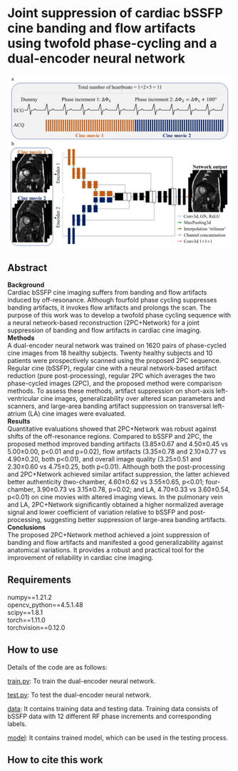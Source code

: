 # Joint suppression of cardiac bSSFP cine banding and flow artifacts using twofold phase-cycling and a dual-encoder neural network

<picture>
 <source media="(prefers-color-scheme: dark)" srcset="image.png">
 <source media="(prefers-color-scheme: light)" srcset="image.png">
 <img alt="YOUR-ALT-TEXT" src="image.png">
</picture>

## Abstract
**Background** <br />
Cardiac bSSFP cine imaging suffers from banding and flow artifacts induced by off-resonance. Although fourfold phase cycling suppresses banding artifacts, it invokes flow artifacts and prolongs the scan. The purpose of this work was to develop a twofold phase cycling sequence with a neural network-based reconstruction (2PC+Network) for a joint suppression of banding and flow artifacts in cardiac cine imaging. <br />
**Methods** <br />
A dual-encoder neural network was trained on 1620 pairs of phase-cycled cine images from 18 healthy subjects. Twenty healthy subjects and 10 patients were prospectively scanned using the proposed 2PC sequence. Regular cine (bSSFP), regular cine with a neural network-based artifact reduction (pure post-processing), regular 2PC which averages the two phase-cycled images (2PC), and the proposed method were comparison methods. To assess these methods, artifact suppression on short-axis left-ventricular cine images, generalizability over altered scan parameters and scanners, and large-area banding artifact suppression on transversal left-atrium (LA) cine images were evaluated.  <br />
**Results** <br />
Quantitative evaluations showed that 2PC+Network was robust against shifts of the off-resonance regions. Compared to bSSFP and 2PC, the proposed method improved banding artifacts (3.85±0.67 and 4.50±0.45 vs 5.00±0.00, p<0.01 and p=0.02), flow artifacts (3.35±0.78 and 2.10±0.77 vs 4.90±0.20, both p<0.01), and overall image quality (3.25±0.51 and 2.30±0.60 vs 4.75±0.25, both p<0.01). Although both the post-processing and 2PC+Network achieved similar artifact suppression, the latter achieved better authenticity (two-chamber, 4.60±0.62 vs 3.55±0.65, p<0.01; four-chamber, 3.90±0.73 vs 3.15±0.78, p=0.02; and LA, 4.70±0.33 vs 3.60±0.54, p<0.01) on cine movies with altered imaging views. In the pulmonary vein and LA, 2PC+Network significantly obtained a higher normalized average signal and lower coefficient of variation relative to bSSFP and post-processing, suggesting better suppression of large-area banding artifacts. <br />
**Conclusions** <br />
The proposed 2PC+Network method achieved a joint suppression of banding and flow artifacts and manifested a good generalizability against anatomical variations. It provides a robust and practical tool for the improvement of reliability in cardiac cine imaging. <br />

## Requirements
numpy==1.21.2 <br />
opencv_python==4.5.1.48 <br />
scipy==1.8.1 <br />
torch==1.11.0 <br />
torchvision==0.12.0 <br />
## How to use
Details of the code are as follows:

[train.py](https://github.com/SJTU-CMRLab/2PC_Network/blob/main/train.py): To train the dual-encoder neural network.

[test.py](https://github.com/SJTU-CMRLab/2PC_Network/blob/main/test.py): To test the dual-encoder neural network.

[data](https://github.com/SJTU-CMRLab/2PC_Network/blob/main/data): It contains training data and testing data. Training data consists of bSSFP data with 12 different RF phase increments and corresponding labels.

[model](https://github.com/SJTU-CMRLab/2PC_Network/blob/main/model): It contains trained model, which can be used in the testing process.

## How to cite this work
